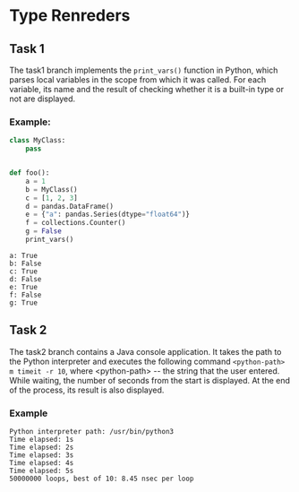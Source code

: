 # Type Renreders

## Task 1

The task1 branch implements the `print_vars()` function in Python, which parses local variables in the scope from which it was called. For each variable, its name and the result of checking whether it is a built-in type or not are displayed.

### Example:
```python
class MyClass:
    pass


def foo():
    a = 1
    b = MyClass()
    c = [1, 2, 3]
    d = pandas.DataFrame()
    e = {"a": pandas.Series(dtype="float64")}
    f = collections.Counter()
    g = False
    print_vars()
```

```
a: True
b: False
c: True
d: False
e: True
f: False
g: True
```

## Task 2

The task2 branch contains a Java console application. It takes the path to the Python interpreter and executes the following command `<python-path> m timeit -r 10`, where \<python-path\> -- the string that the user entered. While waiting, the number of seconds from the start is displayed. At the end of the process, its result is also displayed.

### Example

```
Python interpreter path: /usr/bin/python3
Time elapsed: 1s
Time elapsed: 2s
Time elapsed: 3s
Time elapsed: 4s
Time elapsed: 5s
50000000 loops, best of 10: 8.45 nsec per loop
```